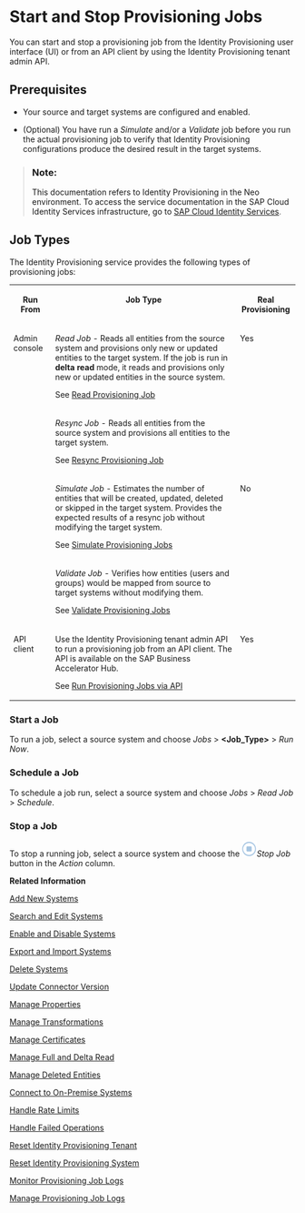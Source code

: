 <!-- loio531a2615b2d04eb8ba46a638b6d81cdc -->

# Start and Stop Provisioning Jobs

You can start and stop a provisioning job from the Identity Provisioning user interface \(UI\) or from an API client by using the Identity Provisioning tenant admin API.



<a name="loio531a2615b2d04eb8ba46a638b6d81cdc__section_khk_dcn_pkb"/>

## Prerequisites

-   Your source and target systems are configured and enabled.

-   \(Optional\) You have run a *Simulate* and/or a *Validate* job before you run the actual provisioning job to verify that Identity Provisioning configurations produce the desired result in the target systems.


> ### Note:  
> This documentation refers to Identity Provisioning in the Neo environment. To access the service documentation in the SAP Cloud Identity Services infrastructure, go to [SAP Cloud Identity Services](https://help.sap.com/docs/cloud-identity-services/cloud-identity-services/landing-page?version=Cloud).



<a name="loio531a2615b2d04eb8ba46a638b6d81cdc__section_stf_2cn_pkb"/>

## Job Types

The Identity Provisioning service provides the following types of provisioning jobs:


<table>
<tr>
<th valign="top">

Run From

</th>
<th valign="top">

Job Type

</th>
<th valign="top">

Real Provisioning

</th>
</tr>
<tr>
<td valign="top" rowspan="4">

Аdmin console

</td>
<td valign="top">

*Read Job* - Reads all entities from the source system and provisions only new or updated entities to the target system. If the job is run in **delta read** mode, it reads and provisions only new or updated entities in the source system.

See [Read Provisioning Job](read-provisioning-job-6256021.md)

</td>
<td valign="top" rowspan="2">

Yes

</td>
</tr>
<tr>
<td valign="top">

*Resync Job* - Reads all entities from the source system and provisions all entities to the target system.

See [Resync Provisioning Job](resync-provisioning-job-668c991.md)

</td>
</tr>
<tr>
<td valign="top">

*Simulate Job* - Estimates the number of entities that will be created, updated, deleted or skipped in the target system. Provides the expected results of a resync job without modifying the target system.

See [Simulate Provisioning Jobs](simulate-provisioning-jobs-9d96db2.md)

</td>
<td valign="top" rowspan="2">

No

</td>
</tr>
<tr>
<td valign="top">

*Validate Job* - Verifies how entities \(users and groups\) would be mapped from source to target systems without modifying them.

See [Validate Provisioning Jobs](validate-provisioning-jobs-fcaec67.md)

</td>
</tr>
<tr>
<td valign="top">

API client

</td>
<td valign="top">

Use the Identity Provisioning tenant admin API to run a provisioning job from an API client. The API is available on the SAP Business Accelerator Hub.

See [Run Provisioning Jobs via API](run-provisioning-jobs-via-api-9574b40.md)

</td>
<td valign="top">

Yes

</td>
</tr>
</table>



### Start a Job

To run a job, select a source system and choose *Jobs* \> **<Job\_Type\>** \> *Run Now*.



### Schedule a Job

To schedule a job run, select a source system and choose *Jobs* \> *Read Job* \> *Schedule*.



### Stop a Job

To stop a running job, select a source system and choose the ![](images/IPS_Disable_Icon_3e878c7.png)*Stop Job* button in the *Action* column.

**Related Information**  


[Add New Systems](add-new-systems-bd214dc.md "You can add source, target, and proxy systems for your provisioning scenarios.")

[Search and Edit Systems](search-and-edit-systems-68a02be.md "You can search and edit source, target, and proxy systems in the Identity Provisioning user interface.")

[Enable and Disable Systems](enable-and-disable-systems-89da372.md "You can enable and disable source and target systems in Identity Provisioning.")

[Export and Import Systems](export-and-import-systems-1de7de0.md "You can export and import source, target and proxy systems in Identity Provisioning.")

[Delete Systems](delete-systems-3a37213.md "You can delete a source, target, or proxy system from Identity Provisioning.")

[Update Connector Version](update-connector-version-8558733.md "Update a connector version to allow your provisioning system to use a new API.")

[Manage Properties](manage-properties-4e2bc9d.md "You can add, delete and modify properties for a system in Identity Provisioning.")

[Manage Transformations](manage-transformations-2d0fbe5.md "You can manage transformations with graphical and JSON text editor. Regardless of which one you choose, the following initial steps are the same.")

[Manage Certificates](manage-certificates-86d06a0.md "Identity Provisioning supports certificate-based authentication for secure communication with the provisioning systems (connectors) provided by the service.")

[Manage Full and Delta Read](manage-full-and-delta-read-b7f817c.md "When you set up your systems and start a scheduled provisioning task, the standard behavior of the process reads all the entities from the source system. This mode prevents data loss and always keeps your target system synchronized with the source. However, it may take a long time for every job to be executed.")

[Manage Deleted Entities](manage-deleted-entities-3d6bdf1.md "Manage deletion of entities (users or groups) in the target system after they have been deleted from the source system.")

[Connect to On-Premise Systems](connect-to-on-premise-systems-3f1cac2.md "Set up the connection to on-premise systems when your Identity Provisioning bundle or standalone tenant is running on the infrastructure of SAP Cloud Identity Services.")

[Handle Rate Limits](handle-rate-limits-15f7f23.md "Identity Provisioning APIs implement rate limits to control the number of incoming requests for a given time.")

[Handle Failed Operations](handle-failed-operations-0382a0c.md "In certain cases, you can set a retry for a failed operation due to an occurred exception.")

[Reset Identity Provisioning Tenant](reset-identity-provisioning-tenant-8c7ba9a.md "Resetting your Identity Provisioning tenant deletes all systems you have set up for this tenant (subaccount), along with the relevant job execution logs.")

[Reset Identity Provisioning System](reset-identity-provisioning-system-0bc1e53.md "Resetting an Identity Provisioning system (source or target) deletes all Identity Provisioning operational data.")

[Monitor Provisioning Job Logs](../Monitoring-and-Reporting/monitor-provisioning-job-logs-e5b5176.md "Job logs display information about the execution of provisioning jobs. Each row in the list of job logs shows information about one execution of a job.")

[Manage Provisioning Job Logs](../Monitoring-and-Reporting/manage-provisioning-job-logs-041b5ff.md "After you view and analyze the provisioning job logs, you can download or delete them.")

